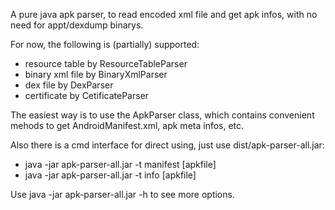 A pure java apk parser, to read encoded xml file and get apk infos, with no need for appt/dexdump binarys.

For now, the following is (partially) supported:
* resource table by ResourceTableParser
* binary xml file by BinaryXmlParser
* dex file by DexParser
* certificate by CetificateParser

The easiest way is to use the ApkParser class, which contains convenient mehods to get AndroidManifest.xml, apk meta infos, etc.


Also there is a cmd interface for direct using, just use dist/apk-parser-all.jar:
* java -jar apk-parser-all.jar -t manifest [apkfile]
* java -jar apk-parser-all.jar -t info [apkfile]

Use java -jar apk-parser-all.jar -h to see more options.
